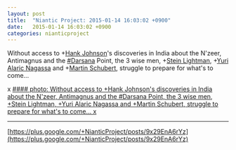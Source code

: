 ```yaml
---
layout: post
title:  "Niantic Project: 2015-01-14 16:03:02 +0900"
date:   2015-01-14 16:03:02 +0900
categories: nianticproject
---
```

Without access to +[Hank Johnson](https://plus.google.com/117792105926525258257 "")'s discoveries in India about the N'zeer, Antimagnus and the [#Darsana](https://plus.google.com/s/%23Darsana "") Point, the 3 wise men, +[Stein Lightman](https://plus.google.com/115238965157544465033 ""), +[Yuri Alaric Nagassa](https://plus.google.com/108841352205789260050 "") and +[Martin Schubert](https://plus.google.com/100425314717666507497 ""), struggle to prepare for what's to come...

x
[#### photo: Without access to +Hank Johnson's discoveries in India about the N'zeer, Antimagnus and the #Darsana Point, the 3 wise men, +Stein Lightman, +Yuri Alaric Nagassa and +Martin Schubert, struggle to prepare for what's to come...
x](https://lh5.googleusercontent.com/-5J_E--ZP-No/VLYT7eeVkPI/AAAAAAAAemQ/HYGytJhWa_M/w1275-h1650/Witness.png "")
- - -
[https://plus.google.com/+NianticProject/posts/9x29EnA6rYz](https://plus.google.com/+NianticProject/posts/9x29EnA6rYz)
